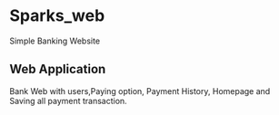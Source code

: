 # Sparks_web
Simple Banking Website

## Web Application
Bank Web with users,Paying option, Payment History, Homepage and Saving all payment transaction.
